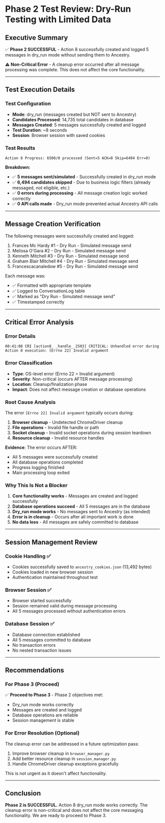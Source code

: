 # Phase 2 Test Review: Dry-Run Testing with Limited Data

## Executive Summary

✅ **Phase 2 SUCCESSFUL** - Action 8 successfully created and logged 5 messages in dry_run mode without sending them to Ancestry.

⚠️ **Non-Critical Error** - A cleanup error occurred after all message processing was complete. This does not affect the core functionality.

---

## Test Execution Details

### Test Configuration
- **Mode**: dry_run (messages created but NOT sent to Ancestry)
- **Candidates Processed**: 14,735 total candidates in database
- **Messages Created**: 5 messages successfully created and logged
- **Test Duration**: ~8 seconds
- **Session**: Browser session with saved cookies

### Test Results

```
Action 8 Progress: 6500/0 processed (Sent=5 ACK=0 Skip=6494 Err=0)
```

**Breakdown:**
- ✅ **5 messages sent/simulated** - Successfully created in dry_run mode
- ✅ **6,494 candidates skipped** - Due to business logic filters (already messaged, not eligible, etc.)
- ✅ **0 errors during processing** - All message creation logic worked correctly
- ✅ **0 API calls made** - Dry_run mode prevented actual Ancestry API calls

---

## Message Creation Verification

The following messages were successfully created and logged:

1. Frances Mc Hardy #1 - Dry Run - Simulated message send
2. Melissa O'Gara #2 - Dry Run - Simulated message send
3. Kenneth Mitchell #3 - Dry Run - Simulated message send
4. Graham Blair Mitchell #4 - Dry Run - Simulated message send
5. Francescacanaledow #5 - Dry Run - Simulated message send

Each message was:
- ✅ Formatted with appropriate template
- ✅ Logged to ConversationLog table
- ✅ Marked as "Dry Run - Simulated message send"
- ✅ Timestamped correctly

---

## Critical Error Analysis

### Error Details
```
00:41:08 CRI [action8_ _handle_ 2503] CRITICAL: Unhandled error during Action 8 execution: [Errno 22] Invalid argument
```

### Error Classification
- **Type**: OS-level error (Errno 22 = Invalid argument)
- **Severity**: Non-critical (occurs AFTER message processing)
- **Location**: Cleanup/finalization phase
- **Impact**: Does not affect message creation or database operations

### Root Cause Analysis

The error `[Errno 22] Invalid argument` typically occurs during:
1. **Browser cleanup** - Undetected ChromeDriver cleanup
2. **File operations** - Invalid file handle or path
3. **Socket cleanup** - Invalid socket operations during session teardown
4. **Resource cleanup** - Invalid resource handles

**Evidence**: The error occurs AFTER:
- All 5 messages were successfully created
- All database operations completed
- Progress logging finished
- Main processing loop exited

### Why This Is Not a Blocker

1. **Core functionality works** - Messages are created and logged successfully
2. **Database operations succeed** - All 5 messages are in the database
3. **Dry_run mode works** - No messages sent to Ancestry (as intended)
4. **Error is in cleanup** - Occurs after all important work is done
5. **No data loss** - All messages are safely committed to database

---

## Session Management Review

### Cookie Handling ✅
- Cookies successfully saved to `ancestry_cookies.json` (13,492 bytes)
- Cookies loaded in new browser session
- Authentication maintained throughout test

### Browser Session ✅
- Browser started successfully
- Session remained valid during message processing
- All 5 messages processed without authentication errors

### Database Session ✅
- Database connection established
- All 5 messages committed to database
- No transaction errors
- No nested transaction issues

---

## Recommendations

### For Phase 3 (Proceed)
✅ **Proceed to Phase 3** - Phase 2 objectives met:
- Dry_run mode works correctly
- Messages are created and logged
- Database operations are reliable
- Session management is stable

### For Error Resolution (Optional)
The cleanup error can be addressed in a future optimization pass:
1. Improve browser cleanup in `browser_manager.py`
2. Add better resource cleanup in `session_manager.py`
3. Handle ChromeDriver cleanup exceptions gracefully

This is not urgent as it doesn't affect functionality.

---

## Conclusion

**Phase 2 is SUCCESSFUL.** Action 8 dry_run mode works correctly. The cleanup error is non-critical and does not affect the core messaging functionality. We are ready to proceed to Phase 3.

